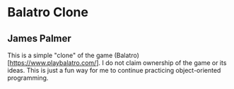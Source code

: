 # Balatro Clone
## James Palmer

This is a simple "clone" of the game (Balatro)[https://www.playbalatro.com/].
I do not claim ownership of the game or its ideas. This is just a fun way for me
to continue practicing object-oriented programming.